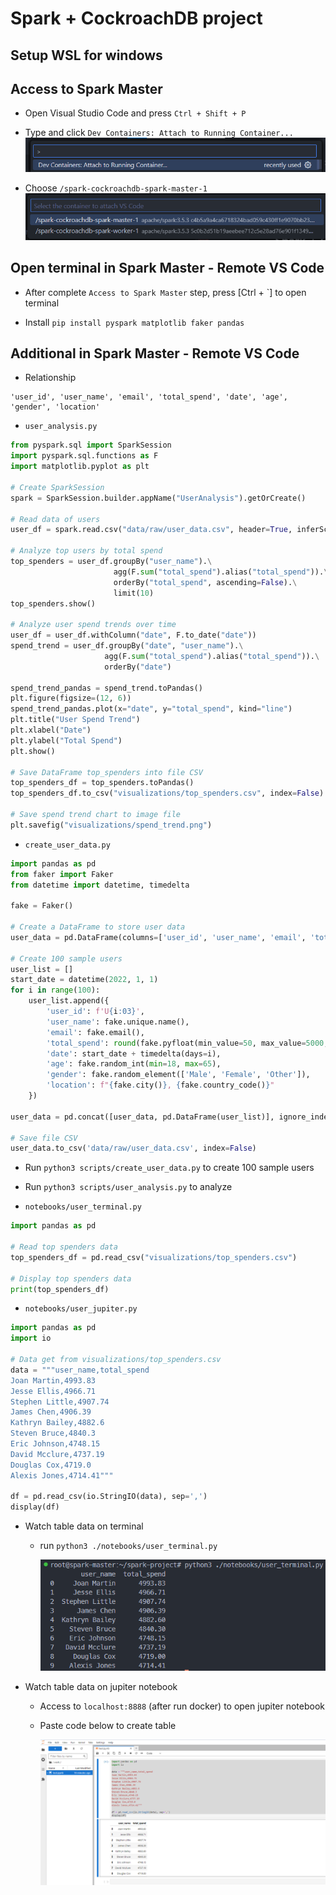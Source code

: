 # Spark + CockroachDB project

## Setup WSL for windows

## Access to Spark Master

- Open Visual Studio Code and press `Ctrl + Shift + P`
- Type and click `Dev Containers: Attach to Running Container...`
  ![alt text](image-1.png)

- Choose `/spark-cockroachdb-spark-master-1`
  ![alt text](image-2.png)

## Open terminal in Spark Master - Remote VS Code

- After complete `Access to Spark Master` step, press [Ctrl + `] to open terminal

<!-- - Create and access folder `mkdir spark-project && cd spark-project`

- Copy and paste all from `spark-project` local github into folder `spark-project` remote
  ![alt text](image-6.png) -->

- Install `pip install pyspark matplotlib faker pandas`

<!-- - Type `pip install pyspark` to install pyspark

- Run `spark-submit ./spark-project/scripts/user_analysis.py` in Terminal

- Run `pyspark` to start Spark Shell -->

## Additional in Spark Master - Remote VS Code

<!-- - Create a structure folder

```
spark-project/
├── data/
│   ├── raw/
│   └── processed/
├── notebooks/
├── scripts/
│   ├── user_analysis.py
│   └── create_user_data.py
├── visualizations/

``` -->

- Relationship

```
'user_id', 'user_name', 'email', 'total_spend', 'date', 'age', 'gender', 'location'
```

- `user_analysis.py`

```python
from pyspark.sql import SparkSession
import pyspark.sql.functions as F
import matplotlib.pyplot as plt

# Create SparkSession
spark = SparkSession.builder.appName("UserAnalysis").getOrCreate()

# Read data of users
user_df = spark.read.csv("data/raw/user_data.csv", header=True, inferSchema=True)

# Analyze top users by total spend
top_spenders = user_df.groupBy("user_name").\
                       agg(F.sum("total_spend").alias("total_spend")).\
                       orderBy("total_spend", ascending=False).\
                       limit(10)
top_spenders.show()

# Analyze user spend trends over time
user_df = user_df.withColumn("date", F.to_date("date"))
spend_trend = user_df.groupBy("date", "user_name").\
                     agg(F.sum("total_spend").alias("total_spend")).\
                     orderBy("date")

spend_trend_pandas = spend_trend.toPandas()
plt.figure(figsize=(12, 6))
spend_trend_pandas.plot(x="date", y="total_spend", kind="line")
plt.title("User Spend Trend")
plt.xlabel("Date")
plt.ylabel("Total Spend")
plt.show()

# Save DataFrame top_spenders into file CSV
top_spenders_df = top_spenders.toPandas()
top_spenders_df.to_csv("visualizations/top_spenders.csv", index=False)

# Save spend trend chart to image file
plt.savefig("visualizations/spend_trend.png")
```

- `create_user_data.py`

```python
import pandas as pd
from faker import Faker
from datetime import datetime, timedelta

fake = Faker()

# Create a DataFrame to store user data
user_data = pd.DataFrame(columns=['user_id', 'user_name', 'email', 'total_spend', 'date', 'age', 'gender', 'location'])

# Create 100 sample users
user_list = []
start_date = datetime(2022, 1, 1)
for i in range(100):
    user_list.append({
        'user_id': f'U{i:03}',
        'user_name': fake.unique.name(),
        'email': fake.email(),
        'total_spend': round(fake.pyfloat(min_value=50, max_value=5000, right_digits=2), 2),
        'date': start_date + timedelta(days=i),
        'age': fake.random_int(min=18, max=65),
        'gender': fake.random_element(['Male', 'Female', 'Other']),
        'location': f"{fake.city()}, {fake.country_code()}"
    })

user_data = pd.concat([user_data, pd.DataFrame(user_list)], ignore_index=True)

# Save file CSV
user_data.to_csv('data/raw/user_data.csv', index=False)
```

- Run `python3 scripts/create_user_data.py` to create 100 sample users

- Run `python3 scripts/user_analysis.py` to analyze

- `notebooks/user_terminal.py`

```python
import pandas as pd

# Read top spenders data
top_spenders_df = pd.read_csv("visualizations/top_spenders.csv")

# Display top spenders data
print(top_spenders_df)
```

- `notebooks/user_jupiter.py`

```python
import pandas as pd
import io

# Data get from visualizations/top_spenders.csv
data = """user_name,total_spend
Joan Martin,4993.83
Jesse Ellis,4966.71
Stephen Little,4907.74
James Chen,4906.39
Kathryn Bailey,4882.6
Steven Bruce,4840.3
Eric Johnson,4748.15
David Mcclure,4737.19
Douglas Cox,4719.0
Alexis Jones,4714.41"""

df = pd.read_csv(io.StringIO(data), sep=',')
display(df)
```

- Watch table data on terminal

  - run `python3 ./notebooks/user_terminal.py`

    ![alt text](image-4.png)

- Watch table data on jupiter notebook

  - Access to `localhost:8888` (after run docker) to open jupiter notebook
  - Paste code below to create table

    ![alt text](image-5.png)
